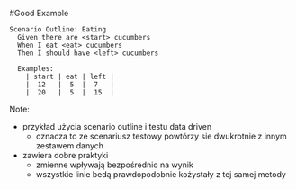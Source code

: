 #Good Example

```gherkins
Scenario Outline: Eating
  Given there are <start> cucumbers
  When I eat <eat> cucumbers
  Then I should have <left> cucumbers

  Examples:
    | start | eat | left |
    |  12   |  5  |  7   |
    |  20   |  5  |  15  |
```

Note:
* przykład użycia scenario outline i testu data driven
	* oznacza to ze scenariusz testowy powtórzy sie dwukrotnie z innym zestawem danych
* zawiera dobre praktyki 
	* zmienne wpływają bezpośrednio na wynik
	* wszystkie linie bedą prawdopodobnie kożystały z tej samej metody
	